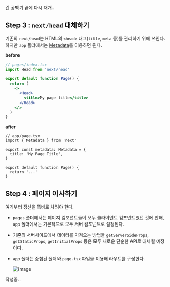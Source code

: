 긴 공백기 끝에 다시 재개..

## Step 3 : `next/head` 대체하기

기존의 `next/head`는 HTML의 `<head>` 태그(`title`, `meta` 등)를 관리하기 위해 쓰인다. 하지만 `app` 폴더에서는 [Metadata](https://nextjs.org/docs/app/building-your-application/optimizing/metadata)를 이용하면 된다.


**before**
```jsx
// pages/index.tsx
import Head from 'next/head'
 
export default function Page() {
  return (
    <>
      <Head>
        <title>My page title</title>
      </Head>
    </>
  )
}
```

**after**
```tsx
// app/page.tsx
import { Metadata } from 'next'
 
export const metadata: Metadata = {
  title: 'My Page Title',
}
 
export default function Page() {
  return '...'
}
```

## Step 4 : 페이지 이사하기
여기부터 정신을 똑바로 차려야 한다.

-  `pages` 폴더에서는 페이지 컴포넌트들이 모두 클라이언트 컴포넌트였던 것에 반해,  `app` 폴더에서는 기본적으로 모두 서버 컴포넌트로 설정된다.
-  기존의 서버사이드에서 데이터를 가져오는 방법들 `getServerSideProps`, `getStaticProps`, `getInitialProps` 등은 모두 새로운 단순한 API로 대체될 예정이다.
- `app` 폴더는 중첩된 폴더와 `page.tsx` 파일을 이용해 라우트를 구성한다.

  ![image](https://d1ccleacxg8gcm.cloudfront.net/lhjeong60/images/b7aibh56hjcc.png)




작성중..
